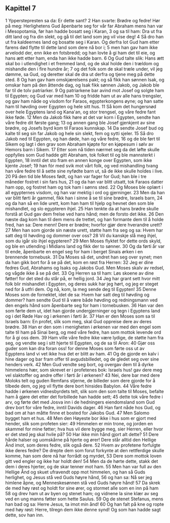 ## Kapittel 7

1 Ypperstepresten sa da: Er dette sant?
2 Han svarte: Brødre og fedre! Hør på meg: Herlighetens Gud åpenbarte seg for vår far Abraham mens han var i Mesopotamia, før han hadde bosatt seg i Karan,
3 og sa til ham: Dra ut fra ditt land og fra din slekt, og gå til det land som jeg vil vise deg!
4 Så dro han ut fra kaldeernes land og bosatte seg i Karan. Og derfra lot Gud ham etter farens død flytte til dette land som dere nå bor i;
5 men han gav ham ikke arvelodd der, enn ikke en fotsbredd; og han lovte å gi ham det til eie, og hans ætt etter ham, enda han ikke hadde barn.
6 Og Gud talte slik: Hans ætt skal bo i utlendighet i et fremmed land, og de skal holde den i trældom og mishandle den i fire hundre år;
7 og det folk som de skal træle under, vil jeg dømme, sa Gud, og deretter skal de dra ut derfra og tjene meg på dette sted.
8 Og han gav ham omskjærelsens pakt; og så fikk han sønnen Isak, og omskar ham på den åttende dag, og Isak fikk sønnen Jakob, og Jakob ble far til de tolv patriarker.
9 Og patriarkene bar avind mot Josef og solgte ham til Egypten; og Gud var med ham
10 og fridde ham ut av alle hans trengsler, og gav ham nåde og visdom for Faraos, egypterkongens øyne; og han satte ham til høvding over Egypten og hele sitt hus.
11 Så kom det hungersnød over hele Egyptens land og Kana'an, og stor trengsel, og våre fedre fant ikke føde.
12 Men da Jakob fikk høre at det var korn i Egypten, sendte han våre fedre dit første gang;
13 og annen gang ble Josef gjenkjent av sine brødre, og Josefs byrd kom til Faraos kunnskap.
14 Da sendte Josef bud og kalte til seg sin far Jakob og hele sin slekt, fem og sytti sjeler.
15 Så dro Jakob ned til Egypten, og han døde, han og våre fedre,
16 og de ble ført til Sikem og lagt i den grav som Abraham kjøpte for en kjøpesum i sølv av Hemors barn i Sikem.
17 Etter som nå tiden nærmet seg da det løfte skulle oppfylles som Gud hadde gitt Abraham, tok folket til og ble mannsterkt i Egypten,
18 inntil det sto fram en annen konge over Egypten, som ikke kjente Josef;
19 han fór med svik mot vårt folk, og ved mishandling tvang han våre fedre til å sette sine nyfødte barn ut, så de ikke skulle holdes i live.
20 På den tid ble Moses født, og han var fager for Gud; han ble i tre måneder fostret i sin fars hus,
21 og da han var blitt utsatt, tok Faraos datter ham opp, og fostret ham og tok ham i sønns sted.
22 Og Moses ble oplært i all egypternes visdom, og han var mektig i ord og gjerninger.
23 Men da han var blitt førti år gammel, fikk han i sinne å se til sine brødre, Israels barn,
24 og da han så en lide urett, kom han ham til hjelp og hevnet den som ble mishandlet, og slo egypteren ihjel.
25 Han tenkte da at hans brødre skulle forstå at Gud gav dem frelse ved hans hånd; men de forsto det ikke.
26 Den næste dag kom han til dem mens de trettet, og han formante dem til å holde fred, han sa: Dere menn! Dere er brødre; hvorfor gjør dere hverandre urett?
27 Men han som gjorde sin næste urett, støtte ham fra seg og sa: Hvem har satt deg til høvding og dommer over oss?
28 Vil du kanskje slå meg ihjel, som du igår slo ihjel egypteren?
29 Men Moses flyktet for dette ords skyld, og ble en utlending i Midians land og fikk der to sønner.
30 Og da førti år var til ende, åpenbarte en engel seg for ham i berget Sinais ørken i en brennende tornebusk.
31 Da Moses så det, undret han seg over synet; men da han gikk bort for å se på det, kom en røst fra Herren:
32 Jeg er dine fedres Gud, Abrahams og Isaks og Jakobs Gud. Men Moses skalv av redsel, og vågde ikke å se på det.
33 Og Herren sa til ham: Løs skoene av dine føtter! for det sted du står på, er hellig jord.
34 Jeg har grant sett hvor mitt folk blir mishandlet i Egypten, og deres sukk har jeg hørt, og jeg er steget ned for å utfri dem. Og nå, kom, la meg sende deg til Egypten!
35 Denne Moses som de fornektet, idet de sa: Hvem har satt deg til høvding og dommer? ham sendte Gud til å være både høvding og redningsmann ved den engels hånd som åpenbarte seg for ham i tornebusken.
36 Han var den som førte dem ut, idet han gjorde undergjerninger og tegn i Egyptens land og i det Røde Hav og i ørkenen i førti år.
37 Han er den Moses som sa til Israels barn: En profet, slik som meg, skal Gud oppreise dere av deres brødre.
38 Han er den som i menigheten i ørkenen var med den engel som talte til ham på Sinai berg, og med våre fedre, han som mottok levende ord for å gi oss dem.
39 Ham ville våre fedre ikke være lydige, de støtte ham fra seg, og vendte seg i sitt hjerte til Egypten, og de sa til Aron:
40 Gjør oss guder som kan dra foran oss! for denne Moses som førte oss ut av Egyptens land vi vet ikke hva det er blitt av ham.
41 Og de gjorde en kalv i hine dager og bar fram offer til avgudsbilledet, og de gledet seg over sine henders verk.
42 Men Gud vendte seg bort, og overgav dem til å dyrke himmelens hær, som skrevet er i profetenes bok: Israels hus! gav dere meg vel slaktoffer og andre offer i førti år i ørkenen?
43 Nei, dere bar med dere Moloks telt og guden Remfans stjerne, de billeder som dere gjorde for å tilbede dem, og jeg vil flytte dere bort hinsides Babylon.
44 Våre fedre hadde i ørkenen vidnesbyrdets telt, slik som den som talte til Moses, befalte ham å gjøre det etter det forbillede han hadde sett;
45 dette tok våre fedre i arv, og førte det med Josva inn i de hedningers eiendomsland som Gud drev bort for våre fedre, inntil Davids dager.
46 Han fant nåde hos Gud, og bad om at han måtte finne et bosted for Jakobs Gud.
47 Men Salomo bygget ham et hus.
48 Men den Høyeste bor ikke i hus som er gjort med hender, slik som profeten sier:
49 Himmelen er min trone, og jorden en skammel for mine føtter; hva hus vil dere bygge meg, sier Herren, eller hvor er det sted jeg skal hvile på?
50 Har ikke min hånd gjort alt dette?
51 Dere hårde halser og uomskårne på hjerte og ører! Dere står alltid den Hellige Ånd imot, som deres fedre, slik også dere.
52 Hvem av profetene forfulgte ikke deres fedre? De drepte dem som forut forkynte at den rettferdige skulle komme, han som dere nå har forrådt og myrdet,
53 Dere som mottok loven gitt ved engler og ikke har holdt den!
54 Men da de hørte dette, stakk det dem i deres hjerter, og de skar tenner mot ham.
55 Men han var full av den Hellige Ånd og skuet ufravendt opp mot himmelen, og han så Guds herlighet, og Jesus stå ved Guds høyre hånd,
56 og han sa: Nå ser jeg himlene åpne, og Menneskesønnen stå ved Guds høyre hånd!
57 Da skrek de med høy røst og holdt for sine ører, og stormet alle som en inn på ham
58 og drev ham ut av byen og stenet ham; og vidnene la sine klær av seg ved en ung manns føtter som hette Saulus.
59 Og de stenet Stefanus, mens han bad og sa: Herre Jesus, ta imot min ånd!
60 Og han falt på kne og ropte med høy røst: Herre, tilregn dem ikke denne synd! Og som han hadde sagt dette, sov han inn.
